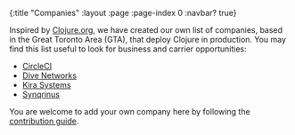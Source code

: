 {:title "Companies"
 :layout :page
 :page-index 0
 :navbar? true}

Inspired by [Clojure.org][1], we have created our own list of companies, based in the Great Toronto Area (GTA), that deploy Clojure in production. You may find this list useful to look for business and carrier opportunities:

- [CircleCI](https://circleci.com)
- [Dive Networks](https://www.dive-networks.com)
- [Kira Systems](https://kirasystems.com)
- [Synqrinus](http://synqrinus.com)

You are welcome to add your own company here by following the [contribution guide][2].

[1]: https://clojure.org/community/companies
[2]: /posts/2019-03-05-website-contributing

